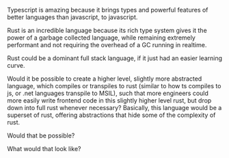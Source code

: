 Typescript is amazing because it brings types and powerful features of better languages than javascript, to javascript.

Rust is an incredible language because its rich type system gives it the power of a garbage collected language, while remaining extremely performant and not requiring the overhead of a GC running in realtime.

Rust could be a dominant full stack language, if it just had an easier learning curve.

Would it be possible to create a higher level, slightly more abstracted language, which compiles or transpiles to rust (similar to how ts compiles to js, or .net languages transpile to MSIL), such that more engineers could more easily write frontend code in this slightly higher level rust, but drop down into full rust whenever necessary? Basically, this language would be a superset of rust, offering abstractions that hide some of the complexity of rust.

Would that be possible?

What would that look like?